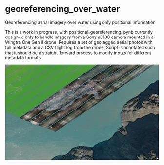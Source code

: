 # georeferencing_over_water
Georeferencing aerial imagery over water using only positional information

This is a work in progress, with positional_georeferencing.ipynb currently designed only to handle imagery from a Sony a6100 camera mounted in a Wingtra One Gen II drone. Requires a set of geotagged aerial photos with full metadata and a CSV flight log from the drone. Script is annotated such that it should be a straight-forward process to modify inputs for different metadata formats.

![screenshot of georeferenced images and shapefile of footprints](https://github.com/gl7176/georeferencing_over_water/blob/main/Screenshot%202024-10-23%20170137.png)
